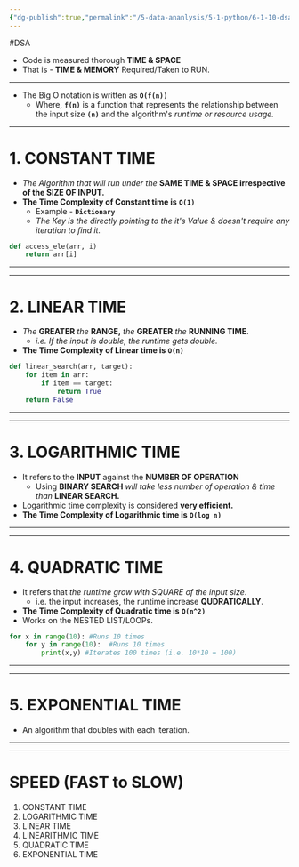 ```yaml
---
{"dg-publish":true,"permalink":"/5-data-ananlysis/5-1-python/6-1-10-dsa-in-python/2-3-10-1-time-complexity/","noteIcon":""}
---
```


#DSA 
- Code is measured thorough **TIME & SPACE** 
- That is - **TIME & MEMORY** Required/Taken to RUN. 
***
- The Big O notation is written as **`O(f(n))`**
	- Where, **`f(n)`** is a function that represents the relationship between the input size **`(n)`** and the algorithm's *runtime or resource usage.*
***
# 1. CONSTANT TIME
- *The Algorithm that will run under the* **SAME TIME & SPACE irrespective of the SIZE OF INPUT.** 
- **The Time Complexity of Constant time is** **`O(1)`**
	- Example  - **`Dictionary`** 
	- *The Key is the directly pointing to the it's Value  & doesn't require any iteration to find it.*
```Python
def access_ele(arr, i)
	return arr[i]
```
***
***
# 2. LINEAR TIME
- *The* **GREATER** *the* **RANGE,** *the* **GREATER** *the* **RUNNING TIME**.
	- *i.e. If the input is double, the runtime gets double.*
- **The Time Complexity of Linear time is** **`O(n)`**
```Python
def linear_search(arr, target):
	for item in arr:
		if item == target:
			return True
	return False
```
***
***
# 3. LOGARITHMIC TIME
- It refers to the **INPUT** against the **NUMBER OF OPERATION**
	- Using **BINARY SEARCH** *will take less number of operation & time than* **LINEAR SEARCH.**
- Logarithmic time complexity is considered **very efficient.**
- **The Time Complexity of Logarithmic time is** **`O(log n)`**
***
***
# 4. QUADRATIC TIME 
- It refers that *the runtime grow with SQUARE of the input size*. 
	- i.e. the input increases, the runtime increase **QUDRATICALLY**.
-  **The Time Complexity of Quadratic time is** **`O(n^2)`**
- Works on the NESTED LIST/LOOPs.
```Python 
for x in range(10): #Runs 10 times
	for y in range(10):  #Runs 10 times
		print(x,y) #Iterates 100 times (i.e. 10*10 = 100)
```
***
***
# 5. EXPONENTIAL TIME
- An algorithm that doubles with each iteration.
***
***
# SPEED (FAST to SLOW)
1. CONSTANT TIME 
2. LOGARITHMIC TIME 
3. LINEAR TIME 
4. LINEARITHMIC TIME 
5. QUADRATIC TIME 
6. EXPONENTIAL TIME 